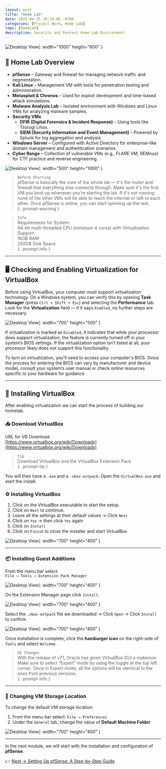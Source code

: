 ```yaml
---
layout: post
title: "Home Lab"
date: 2025-04-25 10:19:00 -0700
categories: [Project Work, Home Lab]
tags: [HomeLab]
description: Security and Pentest Home Lab Environment
---
```


![Desktop View](/assets/img/HomeLab/Homelab-1.png){: width="1000" height="800" }

## 🧭 Home Lab Overview 

- **pfSense** – Gateway and firewall for managing network traffic and segmentation.  
- **Kali Linux** – Management VM with tools for penetration testing and administration.  
- **Metasploit & Chronos** – Used for exploit development and time-based attack simulations.  
- **Malware Analysis Lab** – Isolated environment with Windows and Linux VMs for analyzing malware samples.  
- **Security VMs**
  - **DFIR (Digital Forensics & Incident Response)** – Using tools like Tsurugi Linux.  
  - **SIEM (Security Information and Event Management)** – Powered by Splunk for log aggregation and analysis.  
- **Windows Server** – Configured with Active Directory for enterprise-like domain management and authentication scenarios.  
- **Cyber Range** – Collection of vulnerable VMs (e.g., FLARE VM, REMnux) for CTF practice and reverse engineering.  

![Desktop View](/assets/img/HomeLab/Diagram3.png){: width="500" height="1000" }

> `Before Starting`  
> pfSense is basically the core of the whole lab — it's the router and firewall that everything else connects through. Make sure it's the first VM you boot up whenever you're starting the lab. If it's not running, none of the other VMs will be able to reach the internet or talk to each other. Once pfSense is online, you can start spinning up the rest.  
{: .prompt-warning }

> `Info`  
> Requirements for System:  
> 64-bit multi-threaded CPU (minimum 4 cores) with Virtualization Support  
> 16GB RAM  
> 250GB Disk Space  
{: .prompt-info }

---

## 🖥️ Checking and Enabling Virtualization for VirtualBox

Before using VirtualBox, your computer must support virtualization technology. On a Windows system, you can verify this by opening **Task Manager** (press `Ctrl + Shift + Esc`) and selecting the **Performance** tab. Look for the **Virtualization** field — if it says `Enabled`, no further steps are necessary.

![Desktop View](/assets/img/HomeLab/TM.png){: width="700" height="500" }

If virtualization is marked as `Disabled`, it indicates that while your processor does support virtualization, the feature is currently turned off in your system’s BIOS settings. If the virtualization option isn’t listed at all, your processor likely does not support this functionality.

To turn on virtualization, you’ll need to access your computer's BIOS. Since the process for entering the BIOS can vary by manufacturer and device model, consult your system’s user manual or check online resources specific to your hardware for guidance.

---

## 💽 Installing VirtualBox

After enabling virtualization we can start the process of building our homelab.

### 📥 Download VirtualBox

URL for VB Download:  
[https://www.virtualbox.org/wiki/Downloads](https://www.virtualbox.org/wiki/Downloads)

> `tip`  
> Download VirtualBox and the VirtualBox Extension Pack  
{: .prompt-tip }

You will then have a `.exe` and a `.vbox-extpack`. Open the `VirtualBox.exe` and start the install.

### ⚙️ Installing VirtualBox

1. Click on the VirtualBox executable to start the setup.  
2. Click on `Next` to continue.  
3. Leave all the settings at their default values → Click `Next`  
4. Click on `Yes` → then click `Yes` again  
5. Click on `Install`  
6. Click on `Finish` to close the installer and start VirtualBox  

![Desktop View](/assets/img/HomeLab/HL-1.png){: width="700" height="400" }

---

### 📦 Installing Guest Additions

From the menu bar select:  
`File → Tools → Extension Pack Manager`

![Desktop View](/assets/img/HomeLab/HL-2.png){: width="700" height="400" }

On the Extension Manager page click `Install`.

![Desktop View](/assets/img/HomeLab/HL-3.png){: width="700" height="400" }

Select the `.vbox-extpack` file we downloaded → Click `Open` → Click `Install` to confirm

![Desktop View](/assets/img/HomeLab/HL-4.png){: width="700" height="400" }

Once installation is complete, click the **hamburger icon** on the right-side of `Tools` and select `Welcome`.

> `UI Changes`  
> With the release of v7.1, Oracle has given VirtualBox GUI a makeover. Make sure to select “Expert” mode by using the toggle at the top left corner. Once in Expert mode, all the options will be identical to the ones from previous versions.  
{: .prompt-info }

---

### 📁 Changing VM Storage Location

To change the default VM storage location:

1. From the menu bar select: `File → Preferences`  
2. Under the `General` tab, change the value of **Default Machine Folder**

![Desktop View](/assets/img/HomeLab/HL-5.png){: width="700" height="400" }

---

In the next module, we will start with the installation and configuration of **pfSense**.

👉 [Next → Setting Up pfSense: A Step-by-Step Guide](/posts/HomeLab-Installing-pfSense)
